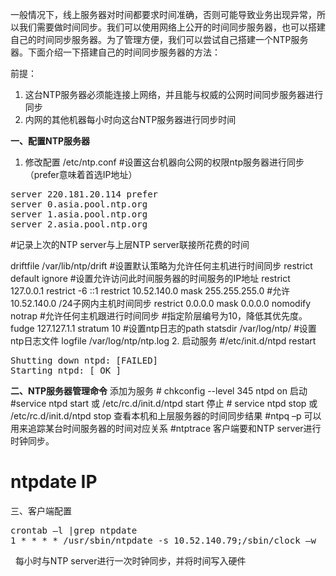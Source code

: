<!--
author: vaster
date: 2013-10-29 19:41:47
title: 搭建自己的NTP服务器
tags: Linux,NTP,服务搭建
category: Linux,Linux服务
status: publish
summary: 一般情况下，线上服务器对时间都要求时间准确，否则可能导致业务出现异常，所以我们需要做时间同步。我们可以使用网络上公开的时间同步服务器，也可以搭建自己的时间同步服务器。为了管理方便，我们可以尝试自己搭建一个NTP服务器。下面介绍一下搭建自己的时间同步服务器的方法：前提：1. 这台N
-->

一般情况下，线上服务器对时间都要求时间准确，否则可能导致业务出现异常，所以我们需要做时间同步。我们可以使用网络上公开的时间同步服务器，也可以搭建自己的时间同步服务器。为了管理方便，我们可以尝试自己搭建一个NTP服务器。下面介绍一下搭建自己的时间同步服务器的方法：

前提：

1. 这台NTP服务器必须能连接上网络，并且能与权威的公网时间同步服务器进行同步
2. 内网的其他机器每小时向这台NTP服务器进行同步时间

<strong>一、配置NTP服务器</strong>
1. 修改配置 /etc/ntp.conf
#设置这台机器向公网的权限ntp服务器进行同步（prefer意味着首选IP地址）
<pre class="lang:default decode:true ">server 220.181.20.114 prefer
server 0.asia.pool.ntp.org
server 1.asia.pool.ntp.org
server 2.asia.pool.ntp.org</pre>
#记录上次的NTP server与上层NTP server联接所花费的时间

driftfile /var/lib/ntp/drift #设置默认策略为允许任何主机进行时间同步
restrict default ignore
#设置允许访问此时间服务器的时间服务的IP地址
restrict 127.0.0.1
restrict -6 ::1
restrict 10.52.140.0 mask 255.255.255.0 #允许10.52.140.0 /24子网内主机时间同步
restrict 0.0.0.0 mask 0.0.0.0 nomodify notrap #允许任何主机跟进行时间同步
#指定阶层编号为10，降低其优先度。
fudge 127.127.1.1 stratum 10
#设置ntp日志的path
statsdir /var/log/ntp/
#设置ntp日志文件
logfile /var/log/ntp/ntp.log
2. 启动服务 #/etc/init.d/ntpd restart
<pre class="lang:default decode:true">Shutting down ntpd: [FAILED]
Starting ntpd: [ OK ]</pre>
<strong>二、NTP服务器管理命令</strong>
添加为服务 # chkconfig --level 345 ntpd on
启动 #service ntpd start 或 /etc/rc.d/init.d/ntpd start
停止 # service ntpd stop 或 /etc/rc.d/init.d/ntpd stop
查看本机和上层服务器的时间同步结果
#ntpq –p
可以用来追踪某台时间服务器的时间对应关系
#ntptrace
客户端要和NTP server进行时钟同步。
# ntpdate IP

三、客户端配置
<pre class="lang:default decode:true ">crontab –l |grep ntpdate
1 * * * * /usr/sbin/ntpdate -s 10.52.140.79;/sbin/clock –w</pre>
&nbsp;
每小时与NTP server进行一次时钟同步，并将时间写入硬件
